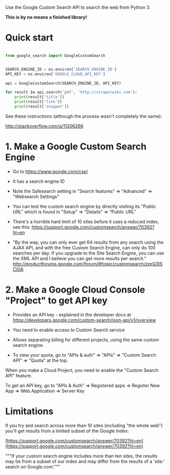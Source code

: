 Use the Google Custom Search API to search the web from Python 3.

**This is by no means a finished library!**

# Quick start

```python

from google_search import GoogleCustomSearch


SEARCH_ENGINE_ID = os.environ['SEARCH_ENGINE_ID']                           
API_KEY = os.environ['GOOGLE_CLOUD_API_KEY']

api = GoogleCustomSearch(SEARCH_ENGINE_ID, API_KEY)

for result in api.search('pdf', 'http://scraperwiki.com'):
    print(result['title']) 
    print(result['link']) 
    print(result['snippet']) 
```

See these instructions (although the process wasn't completely the same):

http://stackoverflow.com/a/11206266


# 1. Make a Google Custom Search Engine

- Go to https://www.google.com/cse/

- It has a search engine ID

- Note the Safesearch setting in "Search features" => "Advanced"
  => "Websearch Settings"

- You can test the custom search engine by directly visiting its "Public URL"
  which is found in "Setup" => "Details" => "Public URL"

- There's a horrible hard limit of 10 sites before it uses a reduced index,
  see this: https://support.google.com/customsearch/answer/70392?hl=en

- "By the way, you can only ever get 64 results from any search using the AJAX
  API, and with the free Custom Search Engine, can only do 100 searches per
  day.  If you upgrade to the Site Search Engine, you can use the XML API and I
  believe you can get more results per search."
  http://productforums.google.com/forum/#!topic/customsearch/zqrQ3ISCiGA

# 2. Make a Google Cloud Console "Project" to get API key

- Provides an API key - explained in the developer docs at
  https://developers.google.com/custom-search/json-api/v1/overview

- You need to enable access to Custom Search service

- Allows separating billing for different projects, using the same custom
  search engine.

- To view your quota, go to "APIs & auth" => "APIs" => "Custom Search API"
  => "Quota" at the top.

When you make a Cloud Project, you need to enable the "Custom Search API"
feature.


To get an API key, go to "APIs & Auth" => Registered apps => Register New App
=> Web Application => Server Key

# Limitations

If you try and search across more than 10 sites (including "the whole web")
you'll get results from a limited subset of the Google Index:

[https://support.google.com/customsearch/answer/70392?hl=en](https://support.google.com/customsearch/answer/70392?hl=en)

"""If your custom search engine includes more than ten sites, the results may
be from a subset of our index and may differ from the results of a 'site:'
search on Google.com."""
